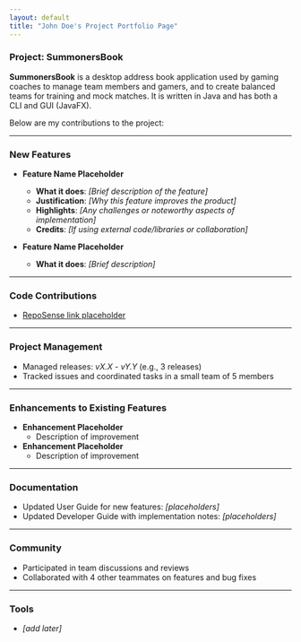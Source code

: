 ```yaml
---
layout: default
title: "John Doe's Project Portfolio Page"
---
```


### Project: SummonersBook

**SummonersBook** is a desktop address book application used by gaming coaches to manage team members and gamers, and to create balanced teams for training and mock matches. It is written in Java and has both a CLI and GUI (JavaFX).

Below are my contributions to the project:

---

### New Features
* **Feature Name Placeholder**
  * **What it does**: _[Brief description of the feature]_
  * **Justification**: _[Why this feature improves the product]_
  * **Highlights**: _[Any challenges or noteworthy aspects of implementation]_
  * **Credits**: _[If using external code/libraries or collaboration]_

* **Feature Name Placeholder**
  * **What it does**: _[Brief description]_

---

### Code Contributions
* [RepoSense link placeholder]()

---

### Project Management
* Managed releases: _vX.X - vY.Y_ (e.g., 3 releases)
* Tracked issues and coordinated tasks in a small team of 5 members

---

### Enhancements to Existing Features
* **Enhancement Placeholder**
  * Description of improvement
* **Enhancement Placeholder**
  * Description of improvement

---

### Documentation
* Updated User Guide for new features: _[placeholders]_
* Updated Developer Guide with implementation notes: _[placeholders]_

---

### Community
* Participated in team discussions and reviews
* Collaborated with 4 other teammates on features and bug fixes

---

### Tools
* _[add later]_



